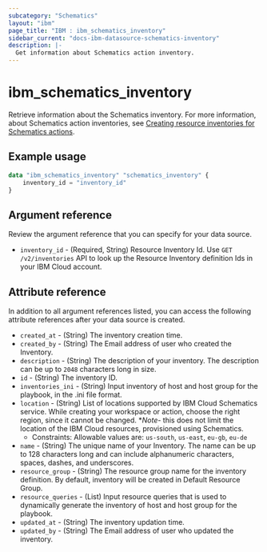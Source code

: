 ```yaml
---
subcategory: "Schematics"
layout: "ibm"
page_title: "IBM : ibm_schematics_inventory"
sidebar_current: "docs-ibm-datasource-schematics-inventory"
description: |-
  Get information about Schematics action inventory.
---
```


# ibm_schematics_inventory

Retrieve information about the Schematics inventory. For more information, about Schematics action inventories, see [Creating resource inventories for Schematics actions](https://cloud.ibm.com/docs/schematics?topic=schematics-inventories-setup).

## Example usage

```terraform
data "ibm_schematics_inventory" "schematics_inventory" {
	inventory_id = "inventory_id"
}
```

## Argument reference

Review the argument reference that you can specify for your data source.

- `inventory_id` - (Required, String) Resource Inventory Id. Use `GET /v2/inventories` API to look up the Resource Inventory definition Ids  in your IBM Cloud account.

## Attribute reference

In addition to all argument references listed, you can access the following attribute references after your data source is created.

- `created_at` - (String) The inventory creation time.
- `created_by` - (String) The Email address of user who created the Inventory.
- `description` - (String) The description of your inventory. The description can be up to `2048` characters long in size.
- `id` - (String) The inventory ID.
- `inventories_ini` - (String) Input inventory of host and host group for the playbook,  in the .ini file format.
- `location` - (String) List of locations supported by IBM Cloud Schematics service. While creating your workspace or action, choose the right region, since it cannot be changed. **Note*- this does not limit the location of the IBM Cloud resources, provisioned using Schematics.
  - Constraints: Allowable values are: `us-south`, `us-east`, `eu-gb`, `eu-de`
- `name` - (String) The unique name of your Inventory. The name can be up to 128 characters long and can include alphanumeric  characters, spaces, dashes, and underscores.
- `resource_group` - (String) The resource group name for the inventory definition. By default, inventory will be created in Default Resource Group.
- `resource_queries` - (List) Input resource queries that is used to dynamically generate  the inventory of host and host group for the playbook.
- `updated_at` - (String) The inventory updation time.
- `updated_by` - (String) The Email address of user who updated the inventory.
